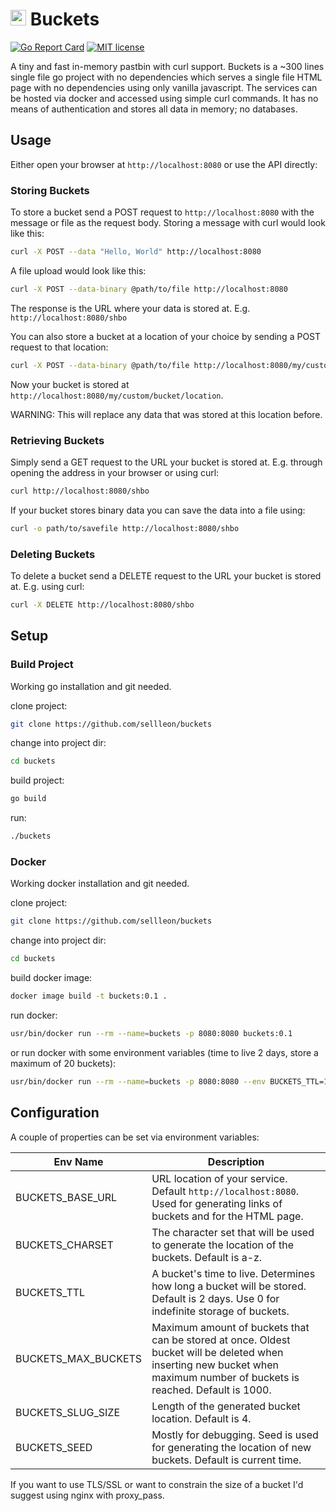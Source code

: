# <img src="https://github.com/sellleon/buckets/raw/master/logo.png" width="25px"/> Buckets
[![Go Report Card](https://goreportcard.com/badge/github.com/sellleon/buckets)](https://goreportcard.com/report/github.com/sellleon/buckets)
[![MIT license](https://img.shields.io/badge/license-MIT-brightgreen.svg)](https://github.com/sellleon/buckets/blob/master/LICENSE)

A tiny and fast in-memory pastbin with curl support. Buckets is a ~300 lines single file go project with no dependencies which
serves a single file HTML page with no dependencies using only vanilla javascript. The services can be hosted via
docker and accessed using simple curl commands. It has no means of authentication and stores all data in memory; no 
databases.

## Usage

Either open your browser at `http://localhost:8080` or use the API directly:

### Storing Buckets
To store a bucket send a POST request to `http://localhost:8080` with the message or file as the request body. Storing
a message with curl would look like this:

```bash
curl -X POST --data "Hello, World" http://localhost:8080
```

A file upload would look like this:

```bash
curl -X POST --data-binary @path/to/file http://localhost:8080
```

The response is the URL where your data is stored at. E.g. `http://localhost:8080/shbo`

You can also store a bucket at a location of your choice by sending a POST request to that location:

```bash
curl -X POST --data-binary @path/to/file http://localhost:8080/my/custom/bucket/location
```

Now your bucket is stored at `http://localhost:8080/my/custom/bucket/location`.

WARNING: This will replace any data that was stored at this location before.

### Retrieving Buckets
Simply send a GET request to the URL your bucket is stored at. E.g. through opening the address in your
browser or using curl:

```bash
curl http://localhost:8080/shbo
```

If your bucket stores binary data you can save the data into a file using:

```bash
curl -o path/to/savefile http://localhost:8080/shbo
```

### Deleting Buckets
To delete a bucket send a DELETE request to the URL your bucket is stored at. E.g. using curl:

```bash
curl -X DELETE http://localhost:8080/shbo
```

## Setup

### Build Project

Working go installation and git needed.

clone project:

```bash
git clone https://github.com/sellleon/buckets
```

change into project dir:

```bash
cd buckets
```

build project:

```bash
go build
```

run:

```bash
./buckets
```

### Docker

Working docker installation and git needed.

clone project:

```bash
git clone https://github.com/sellleon/buckets
```

change into project dir:

```bash
cd buckets
```

build docker image:

```bash
docker image build -t buckets:0.1 .
```

run docker:

```bash
usr/bin/docker run --rm --name=buckets -p 8080:8080 buckets:0.1
```

or run docker with some environment variables (time to live 2 days, store a maximum of 20 buckets):

```bash
usr/bin/docker run --rm --name=buckets -p 8080:8080 --env BUCKETS_TTL=172800 --env BUCKETS_MAX_BUCKETS=20 buckets:0.1
```

## Configuration

A couple of properties can be set via environment variables:

| Env Name            |  Description                                                                                                                                                              |
|---------------------|---------------------------------------------------------------------------------------------------------------------------------------------------------------------------|
| BUCKETS_BASE_URL    | URL location of your service. Default `http://localhost:8080`. Used for generating links of buckets and for the HTML page.                                                |
| BUCKETS_CHARSET     | The character set that will be used to generate the location of the buckets. Default is a-z.                                                                              |
| BUCKETS_TTL         | A bucket's time to live. Determines how long a bucket will be stored. Default is 2 days. Use 0 for indefinite storage of buckets.                                     |
| BUCKETS_MAX_BUCKETS | Maximum amount of buckets that can be stored at once. Oldest bucket will be deleted when inserting new bucket when maximum number of buckets is reached. Default is 1000. |
| BUCKETS_SLUG_SIZE   | Length of the generated bucket location. Default is 4.                                                                                                                    |
| BUCKETS_SEED        | Mostly for debugging. Seed is used for generating the location of new buckets. Default is current time.                                                                   |

If you want to use TLS/SSL or want to constrain the size of a bucket I'd suggest using nginx with proxy_pass.
